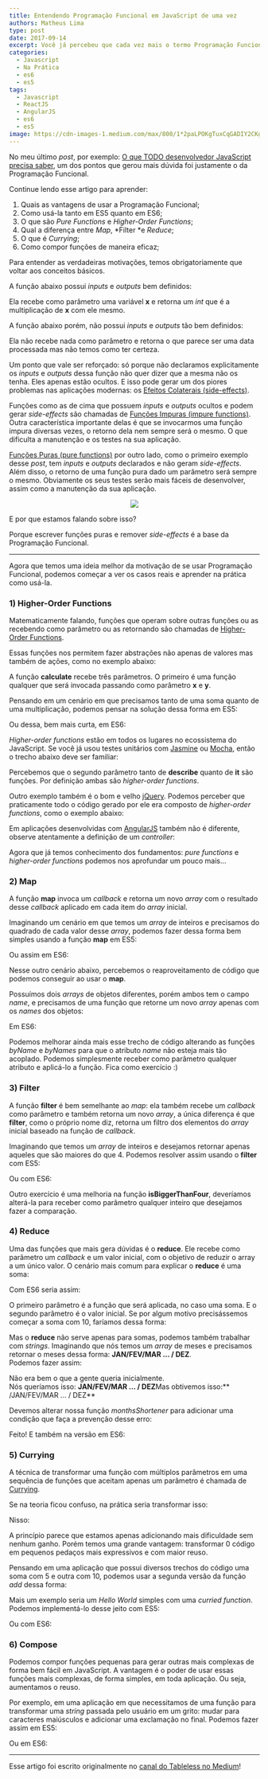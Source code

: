 ```yaml
---
title: Entendendo Programação Funcional em JavaScript de uma vez
authors: Matheus Lima
type: post
date: 2017-09-14
excerpt: Você já percebeu que cada vez mais o termo Programação Funcional vem sendo usado pela comunidade?
categories:
  - Javascript
  - Na Prática
  - es6
  - es5
tags:
  - Javascript
  - ReactJS
  - AngularJS
  - es6
  - es5
image: https://cdn-images-1.medium.com/max/800/1*2paLPOKgTuxCqGADIY2CKg.png
---
```


No meu último *post*, por exemplo: [O que TODO desenvolvedor JavaScript precisa
saber](http://tableless.com.br/o-que-todo-dev-js-precisa-saber/),
um dos pontos que gerou mais dúvida foi justamente o da Programação Funcional.

Continue lendo esse artigo para aprender:

1. Quais as vantagens de usar a Programação Funcional;
2. Como usá-la tanto em ES5 quanto em ES6;
3. O que são *Pure Functions* e *Higher-Order Functions*;
4. Qual a diferença entre *Map*, *Filter *e *Reduce*;
5. O que é *Currying*;
6. Como compor funções de maneira eficaz;

Para entender as verdadeiras motivações, temos obrigatoriamente que voltar aos
conceitos básicos.

A função abaixo possui *inputs* e *outputs* bem definidos:

<script src="https://gist.github.com/matheusml/e492bcb9c9f3d4898035.js"></script>

Ela recebe como parâmetro uma variável **x** e retorna um *int* que é a
multiplicação de **x** com ele mesmo.

A função abaixo porém, não possui *inputs* e *outputs* tão bem definidos:

<script src="https://gist.github.com/matheusml/3e32f89a220b295a5732.js"></script>

Ela não recebe nada como parâmetro e retorna o que parece ser uma data
processada mas não temos como ter certeza.

Um ponto que vale ser reforçado: só porque não declaramos explicitamente os
*inputs* e *outputs* dessa função não quer dizer que a mesma não os tenha. Eles
apenas estão ocultos. E isso pode gerar um dos piores problemas nas aplicações
modernas: os [Efeitos Colaterais
(side-effects)](https://www.quora.com/What-is-a-side-effect-in-programming).

Funções como as de cima que possuem *inputs* e *outputs* ocultos e podem gerar
*side-effects* são chamadas de [Funções Impuras (impure
functions)](https://egghead.io/lessons/javascript-redux-pure-and-impure-functions).
Outra característica importante delas é que se invocarmos uma função impura
diversas vezes, o retorno dela nem sempre será o mesmo. O que dificulta a
manutenção e os testes na sua aplicação.

[Funções Puras (pure
functions)](http://stackoverflow.com/questions/22395311/difference-between-pure-and-impure-function)
por outro lado, como o primeiro exemplo desse *post*, tem *inputs* e *outputs*
declarados e não geram *side-effects*. Além disso, o retorno de uma função pura
dado um parâmetro será sempre o mesmo. Obviamente os seus testes serão mais
fáceis de desenvolver, assim como a manutenção da sua aplicação.

<div style="text-align: center;">
	<img style="width: auto;" src="https://cdn-images-1.medium.com/max/800/1*RBr2QH3f_Wm2_tKtsFkQsw.png">
</div>

E por que estamos falando sobre isso?

Porque escrever funções puras e remover *side-effects* é a base da Programação
Funcional.

*****

Agora que temos uma ideia melhor da motivação de se usar Programação Funcional,
podemos começar a ver os casos reais e aprender na prática como usá-la.

### 1) Higher-Order Functions

Matematicamente falando, funções que operam sobre outras funções ou as recebendo
como parâmetro ou as retornando são chamadas de [Higher-Order
Functions](https://github.com/js-functional/js-funcional#higher-order-functions).

Essas funções nos permitem fazer abstrações não apenas de valores mas também de
ações, como no exemplo abaixo:

<script src="https://gist.github.com/matheusml/0bda9801dee4cbca2f61.js"></script>

A função **calculate** recebe três parâmetros. O primeiro é uma função qualquer
que será invocada passando como parâmetro **x** e **y**.

Pensando em um cenário em que precisamos tanto de uma soma quanto de uma
multiplicação, podemos pensar na solução dessa forma em ES5:

<script src="https://gist.github.com/matheusml/f0337b46ce139174ffb6.js"></script>

Ou dessa, bem mais curta, em ES6:

<script src="https://gist.github.com/matheusml/4a40ce82b5e28248aa4b.js"></script>

*Higher-order functions* estão em todos os lugares no ecossistema do JavaScript.
Se você já usou testes unitários com [Jasmine](http://jasmine.github.io/) ou
[Mocha](https://mochajs.org/), então o trecho abaixo deve ser familiar:

<script src="https://gist.github.com/matheusml/0dda8c064b756e5ec077.js"></script>

Percebemos que o segundo parâmetro tanto de **describe** quanto de **it** são
funções. Por definição ambas são *higher-order functions*.

Outro exemplo também é o bom e velho [jQuery](https://jquery.com/). Podemos
perceber que praticamente todo o código gerado por ele era composto de
*higher-order functions*, como o exemplo abaixo:

<script src="https://gist.github.com/matheusml/d2e53527b51a72e0097f.js"></script>

Em aplicações desenvolvidas com [AngularJS](https://angularjs.org/) também não é
diferente, observe atentamente a definição de um *controller*:

<script src="https://gist.github.com/matheusml/e63cd4138422e98433f6.js"></script>

Agora que já temos conhecimento dos fundamentos: *pure functions* e
*higher-order functions* podemos nos aprofundar um pouco mais…

### 2) Map

A função **map** invoca um *callback* e retorna um novo *array* com o resultado
desse *callback* aplicado em cada item do *array* inicial.

Imaginando um cenário em que temos um *array* de inteiros e precisamos do
quadrado de cada valor desse *array*, podemos fazer dessa forma bem simples
usando a função **map** em ES5:

<script src="https://gist.github.com/matheusml/1b32cf1f9dc86cc432c8.js"></script>

Ou assim em ES6:

<script src="https://gist.github.com/matheusml/2cf56c706e6a0244fe97.js"></script>

Nesse outro cenário abaixo, percebemos o reaproveitamento de código que podemos
conseguir ao usar o **map**.

Possuímos dois *arrays* de objetos diferentes, porém ambos tem o campo *name*, e
precisamos de uma função que retorne um novo *array* apenas com os *names* dos
objetos:

<script src="https://gist.github.com/matheusml/6cc1220e4eb4b5c1c89c.js"></script>

Em ES6:

<script src="https://gist.github.com/matheusml/8afaa0e25a8b3fe498d6.js"></script>

Podemos melhorar ainda mais esse trecho de código alterando as funções *byName*
e *byNames* para que o atributo *name* não esteja mais tão acoplado. Podemos
simplesmente receber como parâmetro qualquer atributo e aplicá-lo a função. Fica
como exercício :)

### 3) Filter

A função **filter** é bem semelhante ao *map*: ela também recebe um *callback*
como parâmetro e também retorna um novo *array*, a única diferença é que
**filter**, como o próprio nome diz, retorna um filtro dos elementos do *array*
inicial baseado na função de *callback*.

Imaginando que temos um *array* de inteiros e desejamos retornar apenas aqueles
que são maiores do que 4. Podemos resolver assim usando o **filter** com ES5:

<script src="https://gist.github.com/matheusml/5f4594ed91ba8de6f9a9.js"></script>

Ou com ES6:

<script src="https://gist.github.com/matheusml/02eeb2beb95cdc22029b.js"></script>

Outro exercício é uma melhoria na função **isBiggerThanFour**, deveríamos
alterá-la para receber como parâmetro qualquer inteiro que desejamos fazer a
comparação.

### 4) Reduce

Uma das funções que mais gera dúvidas é o **reduce**. Ele recebe como parâmetro
um *callback* e um valor inicial, com o objetivo de reduzir o array a um único
valor. O cenário mais comum para explicar o **reduce** é uma soma:

<script src="https://gist.github.com/matheusml/56910066541946825b47.js"></script>

Com ES6 seria assim:

<script src="https://gist.github.com/matheusml/53e7ad603bd6b2e5c15e.js"></script>

O primeiro parâmetro é a função que será aplicada, no caso uma soma. E o segundo
parâmetro é o valor inicial. Se por algum motivo precisássemos começar a soma
com 10, faríamos dessa forma:

<script src="https://gist.github.com/matheusml/4a64111b317ae24f8913.js"></script>

Mas o **reduce** não serve apenas para somas, podemos também trabalhar com
*strings*. Imaginando que nós temos um *array* de meses e precisamos retornar o
meses dessa forma: **JAN/FEV/MAR … / DEZ**. <br> Podemos fazer assim:

<script src="https://gist.github.com/matheusml/9b0dd9da7ac2dd3ffc76.js"></script>

Não era bem o que a gente queria inicialmente. <br> Nós queríamos isso:
**JAN/FEV/MAR … / DEZ**Mas obtivemos isso:** /JAN/FEV/MAR … / DEZ**

Devemos alterar nossa função *monthsShortener* para adicionar uma condição que
faça a prevenção desse erro:

<script src="https://gist.github.com/matheusml/8d23be9d2cc1ea36545d.js"></script>

Feito! E também na versão em ES6:

<script src="https://gist.github.com/matheusml/bef91d9e3e5ef8851834.js"></script>

### 5) Currying

A técnica de transformar uma função com múltiplos parâmetros em uma sequência de
funções que aceitam apenas um parâmetro é chamada de
[Currying](https://en.wikipedia.org/wiki/Currying).

Se na teoria ficou confuso, na prática seria transformar isso:

<script src="https://gist.github.com/matheusml/0a74712997cae05d35fd.js"></script>

Nisso:

<script src="https://gist.github.com/matheusml/d609db4920fa312aaee7.js"></script>

A princípio parece que estamos apenas adicionando mais dificuldade sem nenhum
ganho. Porém temos uma grande vantagem: transformar 0 código em pequenos pedaços
mais expressivos e com maior reuso.

Pensando em uma aplicação que possui diversos trechos do código uma soma com 5 e
outra com 10, podemos usar a segunda versão da função *add* dessa forma:

<script src="https://gist.github.com/matheusml/ac345d524f937f121c05.js"></script>

Mais um exemplo seria um *Hello World* simples com uma *curried function*.
Podemos implementá-lo desse jeito com ES5:

<script src="https://gist.github.com/matheusml/b9bc4fedb1225b654213.js"></script>

Ou com ES6:

<script src="https://gist.github.com/matheusml/219a6454c79a39afde47.js"></script>

### 6) Compose

Podemos compor funções pequenas para gerar outras mais complexas de forma bem
fácil em JavaScript. A vantagem é o poder de usar essas funções mais complexas,
de forma simples, em toda aplicação. Ou seja, aumentamos o reuso.

Por exemplo, em uma aplicação em que necessitamos de uma função para transformar
uma *string* passada pelo usuário em um grito: mudar para caracteres maiúsculos
e adicionar uma exclamação no final. Podemos fazer assim em ES5:

<script src="https://gist.github.com/matheusml/bb206f46799a2a89bb81.js"></script>

Ou em ES6:

<script src="https://gist.github.com/matheusml/fc945c5719bc6d5514d8.js"></script>

---

Esse artigo foi escrito originalmente no [canal do Tableless no Medium](https://medium.com/tableless)!